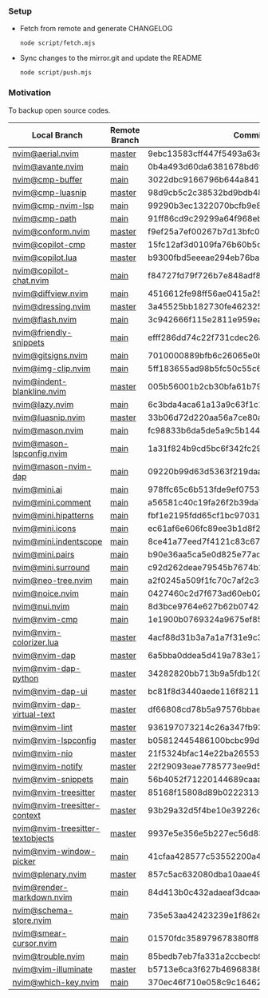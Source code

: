 ### Setup

* Fetch from remote and generate CHANGELOG

  ```fish
  node script/fetch.mjs
  ```

* Sync changes to the mirror.git and update the README

  ```fish
  node script/push.mjs
  ```


### Motivation

To backup open source codes.


 Local Branch                         | Remote Branch                                       | Commit                                  
--------------------------------------|-----------------------------------------------------|------------------------------------------
 [nvim@aerial.nvim][]                 | [master][nvim@aerial.nvim#master]                   | 9ebc13583cff447f5493a63e99dfca526b3c3088
 [nvim@avante.nvim][]                 | [main][nvim@avante.nvim#main]                       | 0b4a493d60da6381678bd6f325c763d9fa0c8ae1
 [nvim@cmp-buffer][]                  | [main][nvim@cmp-buffer#main]                        | 3022dbc9166796b644a841a02de8dd1cc1d311fa
 [nvim@cmp-luasnip][]                 | [master][nvim@cmp-luasnip#master]                   | 98d9cb5c2c38532bd9bdb481067b20fea8f32e90
 [nvim@cmp-nvim-lsp][]                | [main][nvim@cmp-nvim-lsp#main]                      | 99290b3ec1322070bcfb9e846450a46f6efa50f0
 [nvim@cmp-path][]                    | [main][nvim@cmp-path#main]                          | 91ff86cd9c29299a64f968ebb45846c485725f23
 [nvim@conform.nvim][]                | [master][nvim@conform.nvim#master]                  | f9ef25a7ef00267b7d13bfc00b0dea22d78702d5
 [nvim@copilot-cmp][]                 | [master][nvim@copilot-cmp#master]                   | 15fc12af3d0109fa76b60b5cffa1373697e261d1
 [nvim@copilot.lua][]                 | [master][nvim@copilot.lua#master]                   | b9300fbd5eeeae294eb76ba6c35c44fbd8b71c1b
 [nvim@copilot-chat.nvim][]           | [main][nvim@copilot-chat.nvim#main]                 | f84727fd79f726b7e848adf89108d66805638f06
 [nvim@diffview.nvim][]               | [main][nvim@diffview.nvim#main]                     | 4516612fe98ff56ae0415a259ff6361a89419b0a
 [nvim@dressing.nvim][]               | [master][nvim@dressing.nvim#master]                 | 3a45525bb182730fe462325c99395529308f431e
 [nvim@flash.nvim][]                  | [main][nvim@flash.nvim#main]                        | 3c942666f115e2811e959eabbdd361a025db8b63
 [nvim@friendly-snippets][]           | [main][nvim@friendly-snippets#main]                 | efff286dd74c22f731cdec26a70b46e5b203c619
 [nvim@gitsigns.nvim][]               | [main][nvim@gitsigns.nvim#main]                     | 7010000889bfb6c26065e0b0f7f1e6aa9163edd9
 [nvim@img-clip.nvim][]               | [main][nvim@img-clip.nvim#main]                     | 5ff183655ad98b5fc50c55c66540375bbd62438c
 [nvim@indent-blankline.nvim][]       | [master][nvim@indent-blankline.nvim#master]         | 005b56001b2cb30bfa61b7986bc50657816ba4ba
 [nvim@lazy.nvim][]                   | [main][nvim@lazy.nvim#main]                         | 6c3bda4aca61a13a9c63f1c1d1b16b9d3be90d7a
 [nvim@luasnip.nvim][]                | [master][nvim@luasnip.nvim#master]                  | 33b06d72d220aa56a7ce80a0dd6f06c70cd82b9d
 [nvim@mason.nvim][]                  | [main][nvim@mason.nvim#main]                        | fc98833b6da5de5a9c5b1446ac541577059555be
 [nvim@mason-lspconfig.nvim][]        | [main][nvim@mason-lspconfig.nvim#main]              | 1a31f824b9cd5bc6f342fc29e9a53b60d74af245
 [nvim@mason-nvim-dap][]              | [main][nvim@mason-nvim-dap#main]                    | 09220b99d63d5363f219daa2785242ee5fddba7f
 [nvim@mini.ai][]                     | [main][nvim@mini.ai#main]                           | 978ffc65c6b513fde9ef075326d34d89197f1ea5
 [nvim@mini.comment][]                | [main][nvim@mini.comment#main]                      | a56581c40c19fa26f2b39da72504398de3173c5a
 [nvim@mini.hipatterns][]             | [main][nvim@mini.hipatterns#main]                   | fbf1e2195fdd65cf1bc970316c28098257728868
 [nvim@mini.icons][]                  | [main][nvim@mini.icons#main]                        | ec61af6e606fc89ee3b1d8f2f20166a3ca917a36
 [nvim@mini.indentscope][]            | [main][nvim@mini.indentscope#main]                  | 8ce41a77eed7f4121c83c67fda5e2e86af999e6d
 [nvim@mini.pairs][]                  | [main][nvim@mini.pairs#main]                        | b90e36aa5ca5e0d825e77ad67aac22214a4d9096
 [nvim@mini.surround][]               | [main][nvim@mini.surround#main]                     | c92d262deae79545b7674b2069332116461a85f3
 [nvim@neo-tree.nvim][]               | [main][nvim@neo-tree.nvim#main]                     | a2f0245a509f1fc70c7af2c3e156305c55fd52cd
 [nvim@noice.nvim][]                  | [main][nvim@noice.nvim#main]                        | 0427460c2d7f673ad60eb02b35f5e9926cf67c59
 [nvim@nui.nvim][]                    | [main][nvim@nui.nvim#main]                          | 8d3bce9764e627b62b07424e0df77f680d47ffdb
 [nvim@nvim-cmp][]                    | [main][nvim@nvim-cmp#main]                          | 1e1900b0769324a9675ef85b38f99cca29e203b3
 [nvim@nvim-colorizer.lua][]          | [master][nvim@nvim-colorizer.lua#master]            | 4acf88d31b3a7a1a7f31e9c30bf2b23c6313abdb
 [nvim@nvim-dap][]                    | [master][nvim@nvim-dap#master]                      | 6a5bba0ddea5d419a783e170c20988046376090d
 [nvim@nvim-dap-python][]             | [master][nvim@nvim-dap-python#master]               | 34282820bb713b9a5fdb120ae8dd85c2b3f49b51
 [nvim@nvim-dap-ui][]                 | [master][nvim@nvim-dap-ui#master]                   | bc81f8d3440aede116f821114547a476b082b319
 [nvim@nvim-dap-virtual-text][]       | [master][nvim@nvim-dap-virtual-text#master]         | df66808cd78b5a97576bbaeee95ed5ca385a9750
 [nvim@nvim-lint][]                   | [master][nvim@nvim-lint#master]                     | 936197073214c26a347fb933c9459c8766376b23
 [nvim@nvim-lspconfig][]              | [master][nvim@nvim-lspconfig#master]                | b05812445486100bcbc99d6430233ea02cfddaf3
 [nvim@nvim-nio][]                    | [master][nvim@nvim-nio#master]                      | 21f5324bfac14e22ba26553caf69ec76ae8a7662
 [nvim@nvim-notify][]                 | [master][nvim@nvim-notify#master]                   | 22f29093eae7785773ee9d543f8750348b1a195c
 [nvim@nvim-snippets][]               | [main][nvim@nvim-snippets#main]                     | 56b4052f71220144689caaa2e5b66222ba5661eb
 [nvim@nvim-treesitter][]             | [master][nvim@nvim-treesitter#master]               | 85168f15808d89b0222313652b9d2777eda3cb08
 [nvim@nvim-treesitter-context][]     | [master][nvim@nvim-treesitter-context#master]       | 93b29a32d5f4be10e39226c6b796f28d68a8b483
 [nvim@nvim-treesitter-textobjects][] | [master][nvim@nvim-treesitter-textobjects#master]   | 9937e5e356e5b227ec56d83d0a9d0a0f6bc9cad4
 [nvim@nvim-window-picker][]          | [main][nvim@nvim-window-picker#main]                | 41cfaa428577c53552200a404ae9b3a0b5719706
 [nvim@plenary.nvim][]                | [master][nvim@plenary.nvim#master]                  | 857c5ac632080dba10aae49dba902ce3abf91b35
 [nvim@render-markdown.nvim][]        | [main][nvim@render-markdown.nvim#main]              | 84d413b0c432adaeaf3dcaac646638bd99d06aa6
 [nvim@schema-store.nvim][]           | [main][nvim@schema-store.nvim#main]                 | 735e53aa42423239e1f862e3356bdda56a2ba30e
 [nvim@smear-cursor.nvim][]           | [main][nvim@smear-cursor.nvim#main]                 | 01570fdc358979678380ff8704184307e87d8a29
 [nvim@trouble.nvim][]                | [main][nvim@trouble.nvim#main]                      | 85bedb7eb7fa331a2ccbecb9202d8abba64d37b3
 [nvim@vim-illuminate][]              | [master][nvim@vim-illuminate#master]                | b5713e6ca3f627b46968386d6d3f24d374d3cb17
 [nvim@which-key.nvim][]              | [main][nvim@which-key.nvim#main]                    | 370ec46f710e058c9c1646273e6b225acf47cbed

[nvim@aerial.nvim]: https://github.com/guanghechen/mirror/tree/nvim@aerial.nvim
[nvim@avante.nvim]: https://github.com/guanghechen/mirror/tree/nvim@avante.nvim
[nvim@cmp-buffer]: https://github.com/guanghechen/mirror/tree/nvim@cmp-buffer
[nvim@cmp-luasnip]: https://github.com/guanghechen/mirror/tree/nvim@cmp-luasnip
[nvim@cmp-nvim-lsp]: https://github.com/guanghechen/mirror/tree/nvim@cmp-nvim-lsp
[nvim@cmp-path]: https://github.com/guanghechen/mirror/tree/nvim@cmp-path
[nvim@conform.nvim]: https://github.com/guanghechen/mirror/tree/nvim@conform.nvim
[nvim@copilot-cmp]: https://github.com/guanghechen/mirror/tree/nvim@copilot-cmp
[nvim@copilot.lua]: https://github.com/guanghechen/mirror/tree/nvim@copilot.lua
[nvim@copilot-chat.nvim]: https://github.com/guanghechen/mirror/tree/nvim@copilot-chat.nvim
[nvim@diffview.nvim]: https://github.com/guanghechen/mirror/tree/nvim@diffview.nvim
[nvim@dressing.nvim]: https://github.com/guanghechen/mirror/tree/nvim@dressing.nvim
[nvim@flash.nvim]: https://github.com/guanghechen/mirror/tree/nvim@flash.nvim
[nvim@friendly-snippets]: https://github.com/guanghechen/mirror/tree/nvim@friendly-snippets
[nvim@gitsigns.nvim]: https://github.com/guanghechen/mirror/tree/nvim@gitsigns.nvim
[nvim@img-clip.nvim]: https://github.com/guanghechen/mirror/tree/nvim@img-clip.nvim
[nvim@indent-blankline.nvim]: https://github.com/guanghechen/mirror/tree/nvim@indent-blankline.nvim
[nvim@lazy.nvim]: https://github.com/guanghechen/mirror/tree/nvim@lazy.nvim
[nvim@luasnip.nvim]: https://github.com/guanghechen/mirror/tree/nvim@luasnip.nvim
[nvim@mason.nvim]: https://github.com/guanghechen/mirror/tree/nvim@mason.nvim
[nvim@mason-lspconfig.nvim]: https://github.com/guanghechen/mirror/tree/nvim@mason-lspconfig.nvim
[nvim@mason-nvim-dap]: https://github.com/guanghechen/mirror/tree/nvim@mason-nvim-dap
[nvim@mini.ai]: https://github.com/guanghechen/mirror/tree/nvim@mini.ai
[nvim@mini.comment]: https://github.com/guanghechen/mirror/tree/nvim@mini.comment
[nvim@mini.hipatterns]: https://github.com/guanghechen/mirror/tree/nvim@mini.hipatterns
[nvim@mini.icons]: https://github.com/guanghechen/mirror/tree/nvim@mini.icons
[nvim@mini.indentscope]: https://github.com/guanghechen/mirror/tree/nvim@mini.indentscope
[nvim@mini.pairs]: https://github.com/guanghechen/mirror/tree/nvim@mini.pairs
[nvim@mini.surround]: https://github.com/guanghechen/mirror/tree/nvim@mini.surround
[nvim@neo-tree.nvim]: https://github.com/guanghechen/mirror/tree/nvim@neo-tree.nvim
[nvim@noice.nvim]: https://github.com/guanghechen/mirror/tree/nvim@noice.nvim
[nvim@nui.nvim]: https://github.com/guanghechen/mirror/tree/nvim@nui.nvim
[nvim@nvim-cmp]: https://github.com/guanghechen/mirror/tree/nvim@nvim-cmp
[nvim@nvim-colorizer.lua]: https://github.com/guanghechen/mirror/tree/nvim@nvim-colorizer.lua
[nvim@nvim-dap]: https://github.com/guanghechen/mirror/tree/nvim@nvim-dap
[nvim@nvim-dap-python]: https://github.com/guanghechen/mirror/tree/nvim@nvim-dap-python
[nvim@nvim-dap-ui]: https://github.com/guanghechen/mirror/tree/nvim@nvim-dap-ui
[nvim@nvim-dap-virtual-text]: https://github.com/guanghechen/mirror/tree/nvim@nvim-dap-virtual-text
[nvim@nvim-lint]: https://github.com/guanghechen/mirror/tree/nvim@nvim-lint
[nvim@nvim-lspconfig]: https://github.com/guanghechen/mirror/tree/nvim@nvim-lspconfig
[nvim@nvim-nio]: https://github.com/guanghechen/mirror/tree/nvim@nvim-nio
[nvim@nvim-notify]: https://github.com/guanghechen/mirror/tree/nvim@nvim-notify
[nvim@nvim-snippets]: https://github.com/guanghechen/mirror/tree/nvim@nvim-snippets
[nvim@nvim-treesitter]: https://github.com/guanghechen/mirror/tree/nvim@nvim-treesitter
[nvim@nvim-treesitter-context]: https://github.com/guanghechen/mirror/tree/nvim@nvim-treesitter-context
[nvim@nvim-treesitter-textobjects]: https://github.com/guanghechen/mirror/tree/nvim@nvim-treesitter-textobjects
[nvim@nvim-window-picker]: https://github.com/guanghechen/mirror/tree/nvim@nvim-window-picker
[nvim@plenary.nvim]: https://github.com/guanghechen/mirror/tree/nvim@plenary.nvim
[nvim@render-markdown.nvim]: https://github.com/guanghechen/mirror/tree/nvim@render-markdown.nvim
[nvim@schema-store.nvim]: https://github.com/guanghechen/mirror/tree/nvim@schema-store.nvim
[nvim@smear-cursor.nvim]: https://github.com/guanghechen/mirror/tree/nvim@smear-cursor.nvim
[nvim@trouble.nvim]: https://github.com/guanghechen/mirror/tree/nvim@trouble.nvim
[nvim@vim-illuminate]: https://github.com/guanghechen/mirror/tree/nvim@vim-illuminate
[nvim@which-key.nvim]: https://github.com/guanghechen/mirror/tree/nvim@which-key.nvim

[nvim@aerial.nvim#master]: https://github.com/stevearc/aerial.nvim/tree/master
[nvim@avante.nvim#main]: https://github.com/yetone/avante.nvim/tree/main
[nvim@cmp-buffer#main]: https://github.com/hrsh7th/cmp-buffer/tree/main
[nvim@cmp-luasnip#master]: https://github.com/saadparwaiz1/cmp_luasnip/tree/master
[nvim@cmp-nvim-lsp#main]: https://github.com/hrsh7th/cmp-nvim-lsp/tree/main
[nvim@cmp-path#main]: https://github.com/hrsh7th/cmp-path/tree/main
[nvim@conform.nvim#master]: https://github.com/stevearc/conform.nvim/tree/master
[nvim@copilot-cmp#master]: https://github.com/zbirenbaum/copilot-cmp/tree/master
[nvim@copilot.lua#master]: https://github.com/zbirenbaum/copilot.lua/tree/master
[nvim@copilot-chat.nvim#main]: https://github.com/CopilotC-Nvim/CopilotChat.nvim/tree/main
[nvim@diffview.nvim#main]: https://github.com/sindrets/diffview.nvim/tree/main
[nvim@dressing.nvim#master]: https://github.com/stevearc/dressing.nvim/tree/master
[nvim@flash.nvim#main]: https://github.com/folke/flash.nvim/tree/main
[nvim@friendly-snippets#main]: https://github.com/rafamadriz/friendly-snippets/tree/main
[nvim@gitsigns.nvim#main]: https://github.com/lewis6991/gitsigns.nvim/tree/main
[nvim@img-clip.nvim#main]: https://github.com/HakonHarnes/img-clip.nvim/tree/main
[nvim@indent-blankline.nvim#master]: https://github.com/lukas-reineke/indent-blankline.nvim/tree/master
[nvim@lazy.nvim#main]: https://github.com/folke/lazy.nvim/tree/main
[nvim@luasnip.nvim#master]: https://github.com/L3MON4D3/LuaSnip/tree/master
[nvim@mason.nvim#main]: https://github.com/williamboman/mason.nvim/tree/main
[nvim@mason-lspconfig.nvim#main]: https://github.com/williamboman/mason-lspconfig.nvim/tree/main
[nvim@mason-nvim-dap#main]: https://github.com/jay-babu/mason-nvim-dap.nvim/tree/main
[nvim@mini.ai#main]: https://github.com/echasnovski/mini.ai/tree/main
[nvim@mini.comment#main]: https://github.com/echasnovski/mini.comment/tree/main
[nvim@mini.hipatterns#main]: https://github.com/echasnovski/mini.hipatterns/tree/main
[nvim@mini.icons#main]: https://github.com/echasnovski/mini.icons/tree/main
[nvim@mini.indentscope#main]: https://github.com/echasnovski/mini.indentscope/tree/main
[nvim@mini.pairs#main]: https://github.com/echasnovski/mini.pairs/tree/main
[nvim@mini.surround#main]: https://github.com/echasnovski/mini.surround/tree/main
[nvim@neo-tree.nvim#main]: https://github.com/nvim-neo-tree/neo-tree.nvim/tree/main
[nvim@noice.nvim#main]: https://github.com/folke/noice.nvim/tree/main
[nvim@nui.nvim#main]: https://github.com/MunifTanjim/nui.nvim/tree/main
[nvim@nvim-cmp#main]: https://github.com/hrsh7th/nvim-cmp/tree/main
[nvim@nvim-colorizer.lua#master]: https://github.com/NvChad/nvim-colorizer.lua/tree/master
[nvim@nvim-dap#master]: https://github.com/mfussenegger/nvim-dap/tree/master
[nvim@nvim-dap-python#master]: https://github.com/mfussenegger/nvim-dap-python/tree/master
[nvim@nvim-dap-ui#master]: https://github.com/rcarriga/nvim-dap-ui/tree/master
[nvim@nvim-dap-virtual-text#master]: https://github.com/theHamsta/nvim-dap-virtual-text/tree/master
[nvim@nvim-lint#master]: https://github.com/mfussenegger/nvim-lint/tree/master
[nvim@nvim-lspconfig#master]: https://github.com/neovim/nvim-lspconfig/tree/master
[nvim@nvim-nio#master]: https://github.com/nvim-neotest/nvim-nio/tree/master
[nvim@nvim-notify#master]: https://github.com/rcarriga/nvim-notify/tree/master
[nvim@nvim-snippets#main]: https://github.com/garymjr/nvim-snippets/tree/main
[nvim@nvim-treesitter#master]: https://github.com/nvim-treesitter/nvim-treesitter/tree/master
[nvim@nvim-treesitter-context#master]: https://github.com/nvim-treesitter/nvim-treesitter-context/tree/master
[nvim@nvim-treesitter-textobjects#master]: https://github.com/nvim-treesitter/nvim-treesitter-textobjects/tree/master
[nvim@nvim-window-picker#main]: https://github.com/s1n7ax/nvim-window-picker/tree/main
[nvim@plenary.nvim#master]: https://github.com/nvim-lua/plenary.nvim/tree/master
[nvim@render-markdown.nvim#main]: https://github.com/MeanderingProgrammer/render-markdown.nvim/tree/main
[nvim@schema-store.nvim#main]: https://github.com/b0o/SchemaStore.nvim/tree/main
[nvim@smear-cursor.nvim#main]: https://github.com/sphamba/smear-cursor.nvim/tree/main
[nvim@trouble.nvim#main]: https://github.com/folke/trouble.nvim/tree/main
[nvim@vim-illuminate#master]: https://github.com/RRethy/vim-illuminate/tree/master
[nvim@which-key.nvim#main]: https://github.com/folke/which-key.nvim/tree/main